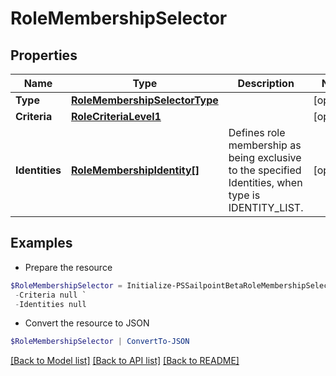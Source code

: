 # RoleMembershipSelector
## Properties

Name | Type | Description | Notes
------------ | ------------- | ------------- | -------------
**Type** | [**RoleMembershipSelectorType**](RoleMembershipSelectorType.md) |  | [optional] 
**Criteria** | [**RoleCriteriaLevel1**](RoleCriteriaLevel1.md) |  | [optional] 
**Identities** | [**RoleMembershipIdentity[]**](RoleMembershipIdentity.md) | Defines role membership as being exclusive to the specified Identities, when type is IDENTITY_LIST. | [optional] 

## Examples

- Prepare the resource
```powershell
$RoleMembershipSelector = Initialize-PSSailpointBetaRoleMembershipSelector  -Type null `
 -Criteria null `
 -Identities null
```

- Convert the resource to JSON
```powershell
$RoleMembershipSelector | ConvertTo-JSON
```

[[Back to Model list]](../README.md#documentation-for-models) [[Back to API list]](../README.md#documentation-for-api-endpoints) [[Back to README]](../README.md)

